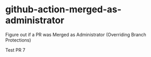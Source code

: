 # github-action-merged-as-administrator
Figure out if a PR was Merged as Administrator (Overriding Branch Protections)

Test PR 7